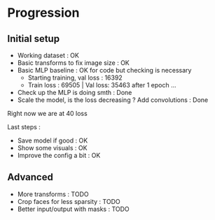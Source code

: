 # Progression

## Initial setup

- Working dataset : OK
- Basic transforms to fix image size : OK
- Basic MLP baseline : OK for code but checking is necessary
  - Starting training, val loss : 16392
  - Train loss : 69505 | Val loss: 35463 after 1 epoch ...
- Check up the MLP is doing smth : Done
- Scale the model, is the loss decreasing ? Add convolutions : Done

Right now we are at 40 loss

Last steps :

- Save model if good : OK
- Show some visuals : OK
- Improve the config a bit : OK

## Advanced

- More transforms : TODO
- Crop faces for less sparsity : TODO
- Better input/output with masks : TODO
